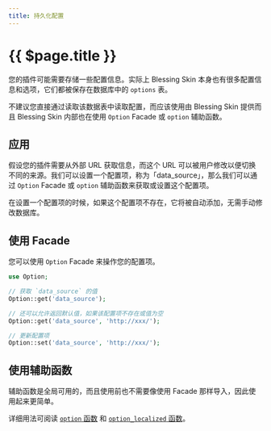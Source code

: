 ```yaml
---
title: 持久化配置
---
```


# {{ $page.title }}

您的插件可能需要存储一些配置信息。实际上 Blessing Skin 本身也有很多配置信息和选项，它们都被保存在数据库中的 `options` 表。

不建议您直接通过读取该数据表中读取配置，而应该使用由 Blessing Skin 提供而且 Blessing Skin 内部也在使用 `Option` Facade 或 `option` 辅助函数。

## 应用

假设您的插件需要从外部 URL 获取信息，而这个 URL 可以被用户修改以便切换不同的来源。我们可以设置一个配置项，称为「data_source」，那么我们可以通过 `Option` Facade 或 `option` 辅助函数来获取或设置这个配置项。

在设置一个配置项的时候，如果这个配置项不存在，它将被自动添加，无需手动修改数据库。

## 使用 Facade

您可以使用 `Option` Facade 来操作您的配置项。

```php
use Option;

// 获取 `data_source` 的值
Option::get('data_source');

// 还可以允许返回默认值，如果该配置项不存在或值为空
Option::get('data_source', 'http://xxx/');

// 更新配置项
Option::set('data_source', 'http://xxx/');
```

## 使用辅助函数

辅助函数是全局可用的，而且使用前也不需要像使用 Facade 那样导入，因此使用起来更简单。

详细用法可阅读 [`option` 函数](helpers.md#option) 和 [`option_localized` 函数](helpers.md#option-localized)。
